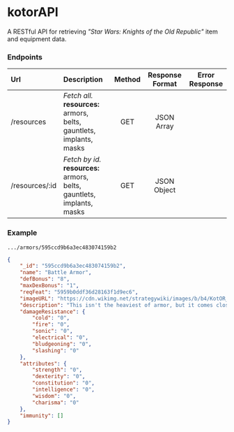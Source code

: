 # kotorAPI
A RESTful API for retrieving *"Star Wars: Knights of the Old Republic"* item and equipment data.

### Endpoints
| **Url** | **Description** | **Method** | **Response Format** | **Error Response** |
| :--- | :--- | :---: | :---: | --- |
| /resources        | *Fetch all.* <br>**resources:** armors, belts, gauntlets, implants, masks    | GET | JSON Array
| /resources/:id    | *Fetch by id.* <br>**resources:** armors, belts, gauntlets, implants, masks    | GET | JSON Object

### Example
```
.../armors/595ccd9b6a3ec483074159b2
```

```JSON
{
    "_id": "595ccd9b6a3ec483074159b2",
    "name": "Battle Armor",
    "defBonus": "8",
    "maxDexBonus": "1",
    "reqFeat": "5959b0ddf36d28163f1d9ec6",
    "imageURL": "https://cdn.wikimg.net/strategywiki/images/b/b4/KotOR_Item_Battle_Armor.png",
    "description": "This isn't the heaviest of armor, but it comes close. Designed for heavy militias, it has the protection needed to keep a soldier alive during ranged combat with massive weapons.",
    "damageResistance": {
        "cold": "0",
        "fire": "0",
        "sonic": "0",
        "electrical": "0",
        "bludgeoning": "0",
        "slashing": "0"
    },
    "attributes": {
        "strength": "0",
        "dexterity": "0",
        "constitution": "0",
        "intelligence": "0",
        "wisdom": "0",
        "charisma": "0"
    },
    "immunity": []
}
```
